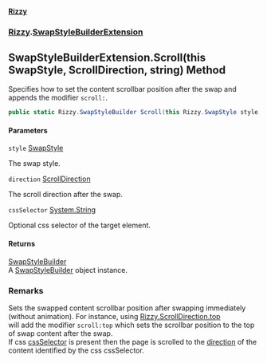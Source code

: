 #### [Rizzy](index.md 'index')
### [Rizzy](Rizzy.md 'Rizzy').[SwapStyleBuilderExtension](Rizzy.SwapStyleBuilderExtension.md 'Rizzy.SwapStyleBuilderExtension')

## SwapStyleBuilderExtension.Scroll(this SwapStyle, ScrollDirection, string) Method

Specifies how to set the content scrollbar position after the swap and appends the modifier `scroll:`.

```csharp
public static Rizzy.SwapStyleBuilder Scroll(this Rizzy.SwapStyle style, Rizzy.ScrollDirection direction, string? cssSelector=null);
```
#### Parameters

<a name='Rizzy.SwapStyleBuilderExtension.Scroll(thisRizzy.SwapStyle,Rizzy.ScrollDirection,string).style'></a>

`style` [SwapStyle](Rizzy.SwapStyle.md 'Rizzy.SwapStyle')

The swap style.

<a name='Rizzy.SwapStyleBuilderExtension.Scroll(thisRizzy.SwapStyle,Rizzy.ScrollDirection,string).direction'></a>

`direction` [ScrollDirection](Rizzy.ScrollDirection.md 'Rizzy.ScrollDirection')

The scroll direction after the swap.

<a name='Rizzy.SwapStyleBuilderExtension.Scroll(thisRizzy.SwapStyle,Rizzy.ScrollDirection,string).cssSelector'></a>

`cssSelector` [System.String](https://docs.microsoft.com/en-us/dotnet/api/System.String 'System.String')

Optional css selector of the target element.

#### Returns
[SwapStyleBuilder](Rizzy.SwapStyleBuilder.md 'Rizzy.SwapStyleBuilder')  
A [SwapStyleBuilder](Rizzy.SwapStyleBuilder.md 'Rizzy.SwapStyleBuilder') object instance.

### Remarks
Sets the swapped content scrollbar position after swapping immediately (without animation). For instance, using [Rizzy.ScrollDirection.top](https://docs.microsoft.com/en-us/dotnet/api/Rizzy.ScrollDirection.top 'Rizzy.ScrollDirection.top')  
will add the modifier `scroll:top` which sets the scrollbar position to the top of swap content after the swap.  
If css [cssSelector](Rizzy.SwapStyleBuilderExtension.Scroll(thisRizzy.SwapStyle,Rizzy.ScrollDirection,string).md#Rizzy.SwapStyleBuilderExtension.Scroll(thisRizzy.SwapStyle,Rizzy.ScrollDirection,string).cssSelector 'Rizzy.SwapStyleBuilderExtension.Scroll(this Rizzy.SwapStyle, Rizzy.ScrollDirection, string).cssSelector') is present then the page is scrolled to the [direction](Rizzy.SwapStyleBuilderExtension.Scroll(thisRizzy.SwapStyle,Rizzy.ScrollDirection,string).md#Rizzy.SwapStyleBuilderExtension.Scroll(thisRizzy.SwapStyle,Rizzy.ScrollDirection,string).direction 'Rizzy.SwapStyleBuilderExtension.Scroll(this Rizzy.SwapStyle, Rizzy.ScrollDirection, string).direction') of the content identified by the css cssSelector.